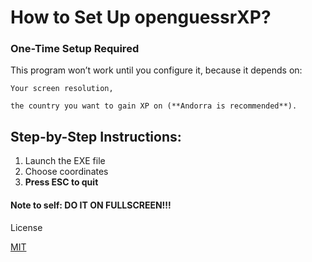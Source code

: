 # How to Set Up openguessrXP?

### One-Time Setup Required

This program won’t work until you configure it, because it depends on:

    Your screen resolution,

    the country you want to gain XP on (**Andorra is recommended**).

## Step-by-Step Instructions:

   1. Launch the EXE file
   2. Choose coordinates
   3. **Press ESC to quit**

#### Note to self: **DO IT ON FULLSCREEN!!!**
License

[MIT](https://raw.githubusercontent.com/Kewals2PL/openguesserXP/refs/heads/main/LICENSE)
